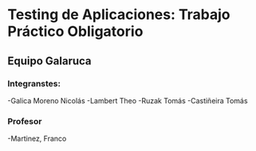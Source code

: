 # Testing de Aplicaciones: Trabajo Práctico Obligatorio

## Equipo Galaruca

### Integranstes:
-Galica Moreno Nicolás
-Lambert Theo
-Ruzak Tomás
-Castiñeira Tomás

### Profesor
-Martinez, Franco
